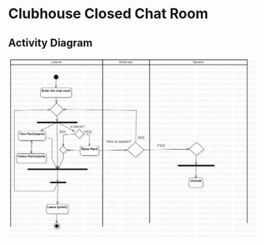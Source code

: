 # **Clubhouse Closed Chat Room**

## **Activity Diagram**

![Alternate image text](./ActivityDiagram.jpg)
